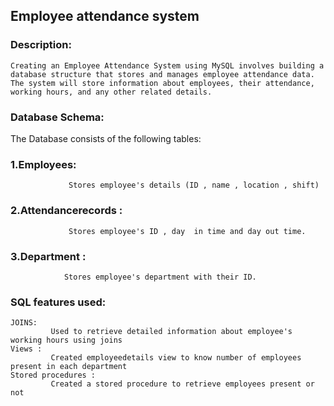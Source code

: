 ## Employee attendance system


### Description:

    Creating an Employee Attendance System using MySQL involves building a database structure that stores and manages employee attendance data. The system will store information about employees, their attendance, working hours, and any other related details.
    
    
### Database Schema:

  
 The Database consists of the following tables:
  ### 1.Employees:
                 Stores employee's details (ID , name , location , shift)
  ### 2.Attendancerecords :
                 Stores employee's ID , day  in time and day out time.
  ### 3.Department :
                Stores employee's department with their ID.
  ### SQL features used:
    JOINS:
             Used to retrieve detailed information about employee's working hours using joins
    Views :
             Created employeedetails view to know number of employees present in each department
    Stored procedures :
             Created a stored procedure to retrieve employees present or not
